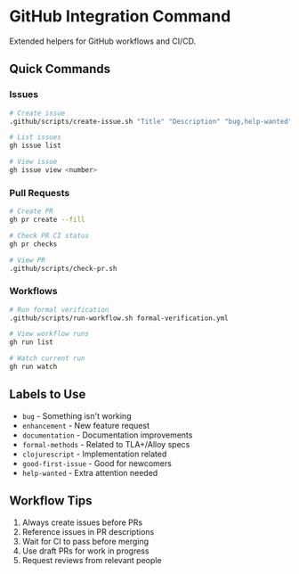 # GitHub Integration Command

Extended helpers for GitHub workflows and CI/CD.

## Quick Commands

### Issues
```bash
# Create issue
.github/scripts/create-issue.sh "Title" "Description" "bug,help-wanted"

# List issues
gh issue list

# View issue
gh issue view <number>
```

### Pull Requests
```bash
# Create PR
gh pr create --fill

# Check PR CI status
gh pr checks

# View PR
.github/scripts/check-pr.sh
```

### Workflows
```bash
# Run formal verification
.github/scripts/run-workflow.sh formal-verification.yml

# View workflow runs
gh run list

# Watch current run
gh run watch
```

## Labels to Use

- `bug` - Something isn't working
- `enhancement` - New feature request
- `documentation` - Documentation improvements
- `formal-methods` - Related to TLA+/Alloy specs
- `clojurescript` - Implementation related
- `good-first-issue` - Good for newcomers
- `help-wanted` - Extra attention needed

## Workflow Tips

1. Always create issues before PRs
2. Reference issues in PR descriptions
3. Wait for CI to pass before merging
4. Use draft PRs for work in progress
5. Request reviews from relevant people
